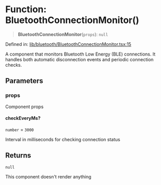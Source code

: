 # Function: BluetoothConnectionMonitor()

> **BluetoothConnectionMonitor**(`props`): `null`

Defined in: [lib/bluetooth/BluetoothConnectionMonitor.tsx:15](https://github.com/aldesgroup/goaldn/blob/850e22fffd19501920628173674ada43cba9a29a/lib/bluetooth/BluetoothConnectionMonitor.tsx#L15)

A component that monitors Bluetooth Low Energy (BLE) connections.
It handles both automatic disconnection events and periodic connection checks.

## Parameters

### props

Component props

#### checkEveryMs?

`number` = `3000`

Interval in milliseconds for checking connection status

## Returns

`null`

This component doesn't render anything
